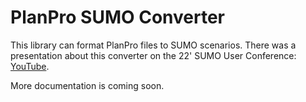 # PlanPro SUMO Converter

This library can format PlanPro files to SUMO scenarios. There was a presentation about this converter on the 22' SUMO User Conference: [YouTube](https://www.youtube.com/watch?v=WEOlktfQRkc&t=272s).

More documentation is coming soon.
